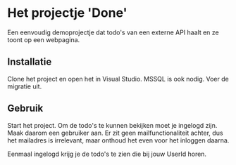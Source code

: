 # Het projectje 'Done'

Een eenvoudig demoprojectje dat todo's van een externe API haalt en ze toont op een webpagina.

## Installatie

Clone het project en open het in Visual Studio. MSSQL is ook nodig. Voer de migratie uit.


## Gebruik

Start het project. Om de todo's te kunnen bekijken moet je ingelogd zijn. Maak daarom een gebruiker aan. Er zit geen mailfunctionaliteit achter, dus het mailadres is irrelevant, maar onthoud het even voor het inloggen daarna.

Eenmaal ingelogd krijg je de todo's te zien die bij jouw UserId horen.
